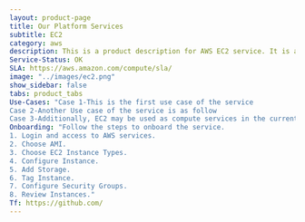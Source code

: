 ```yaml
---
layout: product-page
title: Our Platform Services
subtitle: EC2
category: aws
description: This is a product description for AWS EC2 service. It is a compute service.
Service-Status: OK
SLA: https://aws.amazon.com/compute/sla/
image: "../images/ec2.png"
show_sidebar: false
tabs: product_tabs
Use-Cases: "Case 1-This is the first use case of the service
Case 2-Another Use case of the service is as follow
Case 3-Additionally, EC2 may be used as compute services in the current scenario"
Onboarding: "Follow the steps to onboard the service.
1. Login and access to AWS services.
2. Choose AMI.
3. Choose EC2 Instance Types.
4. Configure Instance.
5. Add Storage.
6. Tag Instance.
7. Configure Security Groups.
8. Review Instances."
Tf: https://github.com/
---
```













